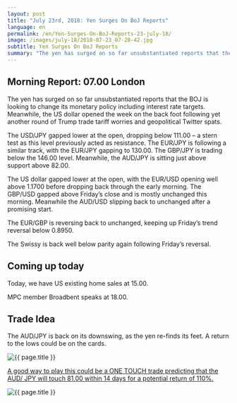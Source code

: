 ```yaml
---
layout: post
title: "July 23rd, 2018: Yen Surges On BoJ Reports"
language: en
permalink: /en/Yen-Surges-On-BoJ-Reports-23-july-18/
image: /images/july-18/2018-07-23_07-28-42.jpg
subtitle: Yen Surges On BoJ Reports
summary: "The yen has surged on so far unsubstantiated reports that the BOJ is looking to change its monetary policy including interest rate targets. Meanwhile, the US dollar opened the week on the back foot following yet another round of Trump trade tariff worries and geopolitical Twitter spats"
---
```

## Morning Report: 07.00 London

The yen has surged on so far unsubstantiated reports that the BOJ is looking to change its monetary policy including interest rate targets. Meanwhile, the US dollar opened the week on the back foot following yet another round of Trump trade tariff worries and geopolitical Twitter spats. 

The USD/JPY gapped lower at the open, dropping below 111.00 – a stern test as this level previously acted as resistance. The EUR/JPY is following a similar track, with the EUR/JPY gapping to 130.00. The GBP/JPY is trading below the 146.00 level. Meanwhile, the AUD/JPY is sitting just above support above 82.00. 

The US dollar gapped lower at the open, with the EUR/USD opening well above 1.1700 before dropping back through the early morning. The GBP/USD gapped above Friday’s close and is mostly unchanged this morning. Meanwhile the AUD/USD slipping back to unchanged after a promising start. 

The EUR/GBP is reversing back to unchanged, keeping up Friday’s trend reversal below 0.8950. 

The Swissy is back well below parity again following Friday’s reversal. 

## Coming up today

Today, we have US existing home sales at 15.00. 

MPC member Broadbent speaks at 18.00. 

## Trade Idea

The AUD/JPY is back on its downswing, as the yen re-finds its feet. A return to the lows could be on the cards.

<img class="post-image" src="{{ site.url }}/images/july-18/2018-07-23_07-28-42.jpg" alt="{{ page.title }}" title="{{ page.title }}">

<a href="%LINK%%?currency=GBP&market=forex&underlying=frxAUDJPY&formname=touchnotouch&duration_amount=14&duration_units=d&amount=10&amount_type=stake&expiry_type=duration&barrier=81.00" target="_blank">A good way to play this could be a ONE TOUCH trade predicting that the AUD/ JPY will touch 81.00 within 14 days for a potential return of 110%.</a>

<img class="post-image" src="{{ site.url }}/images/july-18/2018-07-23_07-29-56.jpg" alt="{{ page.title }}" title="{{ page.title }}">
